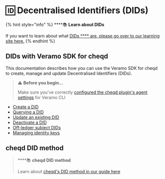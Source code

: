 # 🆔 Decentralised Identifiers (DIDs)

{% hint style="info" %}
****:books: **Learn about DIDs**

If you want to learn about what [DIDs **** are, please go over to our learning site here.](https://learn.cheqd.io/overview/introduction-to-decentralised-identity/what-is-a-verifiable-credential-vc)
{% endhint %}

## DIDs with Veramo SDK for cheqd

This documentation describes how you can use the Veramo SDK for cheqd to create, manage and update Decentralised Identifiers (DIDs).

> ⚠️ **Before you begin...**
>
> Make sure you've correctly [configured the cheqd plugin's agent settings](../../guides/software-development-kits-sdks/veramo-sdk-for-cheqd/setup-cli.md) for Veramo CLI

* [Create a DID](create-a-did.md)
* [Querying a DID](query-did.md)
* [Update an existing DID](update-did.md)
* [Deactivate a DID](deactivate-a-did.md)
* [Off-ledger subject DIDs](create-subject-did.md)
* [Managing identity keys](identity-key-handling.md)

## cheqd DID method

> ****:books: **cheqd DID method**
>
> Learn about [cheqd's DID method in our guide here](https://docs.cheqd.io/node/architecture/adr-list/adr-002-cheqd-did-method)
